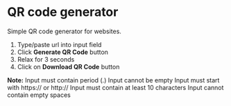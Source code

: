 # QR code generator

Simple QR code generator for websites.

1. Type/paste url into input field
2. Click **Generate QR Code** button
3. Relax for 3 seconds
4. Click on **Download QR Code** button

**Note:**
Input must contain period (.)
Input cannot be empty
Input must start with https:// or http://
Input must contain at least 10 characters
Input cannot contain empty spaces
